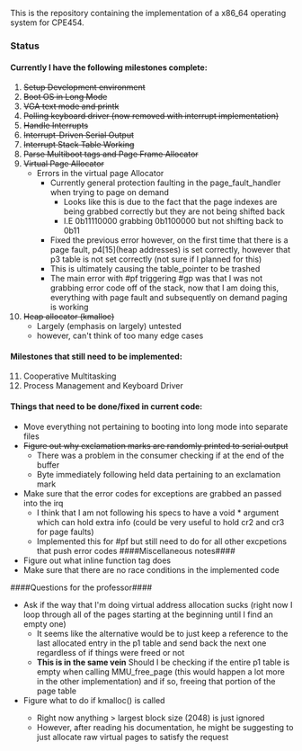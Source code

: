 This is the repository containing the implementation of a x86_64 operating system for CPE454.

### Status
#### Currently I have the following milestones complete:
1. ~~Setup Development environment~~
2. ~~Boot OS in Long Mode~~
3. ~~VGA text mode and printk~~
4. ~~Polling keyboard driver (now removed with interrupt implementation)~~
5. ~~Handle Interrupts~~
6. ~~Interrupt-Driven Serial Output~~
7. ~~Interrupt Stack Table Working~~
8. ~~Parse Multiboot tags and Page Frame Allocator~~
9. ~~Virtual Page Allocator~~
    * Errors in the virtual page Allocator
        * Currently general protection faulting in the page_fault_handler when trying to page on demand
            * Looks like this is due to the fact that the page indexes are being grabbed correctly but they are not being shifted back
            * I.E 0b11110000 grabbing 0b1100000 but not shifting back to 0b11
        * Fixed the previous error however, on the first time that there is a page fault, p4[15](heap addresses) is set correctly, however that p3 table is not set correctly (not sure if I planned for this)
        * This is ultimately causing the table_pointer to be trashed
        * The main error with #pf triggering #gp was that I was not grabbing error code off of the stack, now that I am doing this, everything with page fault and subsequently on demand paging is working
10. ~~Heap allocator (kmalloc)~~
    * Largely (emphasis on largely) untested
    * however, can't think of too many edge cases
#### Milestones that still need to be implemented:
11. Cooperative Multitasking
12. Process Management and Keyboard Driver

#### Things that need to be done/fixed in current code:
* Move everything not pertaining to booting into long mode into separate files
* ~~Figure out why exclamation marks are randomly printed to serial output~~
    * There was a problem in the consumer checking if at the end of the buffer
    * Byte immediately following held data pertaining to an exclamation mark
* Make sure that the error codes for exceptions are grabbed an passed into the irq
    * I think that I am not following his specs to have a void * argument which can hold extra info (could be very useful to hold cr2 and cr3 for page faults)
    * Implemented this for #pf but still need to do for all other excpetions that push error codes
####Miscellaneous notes####
* Figure out what inline function tag does
* Make sure that there are no race conditions in the implemented code

####Questions for the professor####
* Ask if the way that I'm doing virtual address allocation sucks (right now I loop through all of the pages starting at the beginning until I find an empty one)
    * It seems like the alternative would be to just keep a reference to the last allocated entry in the p1 table and send back the next one regardless of if things were freed or not
    * <b>This is in the same vein</b> Should I be checking if the entire p1 table is empty when calling MMU_free_page (this would happen a lot more in the other implementation) and if so, freeing that portion of the page table
* Figure what to do if kmalloc(<very big>) is called
    * Right now anything > largest block size (2048) is just ignored
    * However, after reading his documentation, he might be suggesting to just allocate raw virtual pages to satisfy the request
